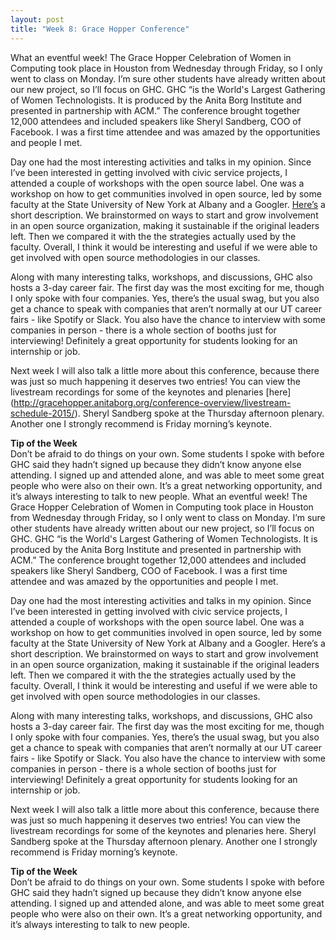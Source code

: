 ```yaml
---
layout: post
title: "Week 8: Grace Hopper Conference" 
---
```

What an eventful week!  The Grace Hopper Celebration of Women in Computing 
took place in Houston from Wednesday through Friday, so I only went to class on Monday.   I’m sure other students have already written about our new project, so I’ll focus on GHC. GHC “is the World's Largest Gathering of Women Technologists. It is produced by the Anita Borg Institute and presented in partnership with ACM.”  The conference brought together 12,000 attendees and included speakers like Sheryl Sandberg, COO of Facebook.  I was a first time attendee and was amazed by the opportunities and people I met.

Day one had the most interesting activities and talks in my opinion.  Since I’ve been interested in getting involved with civic service projects, I attended a couple of workshops with the open source label.  One was a workshop on how to get communities involved in open source, led by some faculty at the State University of New York at Albany and a Googler.  [Here’s](http://schedule.gracehopper.org/session/open-source-as-context-to-cultivating-technical-and-social-skills/) a short description.  We brainstormed on ways to start and grow involvement in an open source organization, making it sustainable if the original leaders left.  Then we compared it with the the strategies actually used by the faculty.  Overall, I think it would be interesting and useful if we were able to get involved with open source methodologies in our classes.

Along with many interesting talks, workshops, and discussions, GHC also hosts a 3-day career fair.  The first day was the most exciting for me, though I only spoke with four companies.  Yes, there’s the usual swag, but you also get a chance to speak with companies that aren’t normally at our UT career fairs - like Spotify or Slack.  You also have the chance to interview with some companies in person - there is a whole section of booths just for interviewing!  Definitely a great opportunity for students looking for an internship or job.

Next week I will also talk a little more about this conference, because there was just so much happening it deserves two entries!  You can view the livestream recordings for some of the keynotes and plenaries [here] (http://gracehopper.anitaborg.org/conference-overview/livestream-schedule-2015/).  Sheryl Sandberg spoke at the Thursday afternoon plenary.  Another one I strongly recommend is Friday morning’s keynote.

**Tip of the Week**   
Don’t be afraid to do things on your own.  Some students I spoke with before GHC said they hadn’t signed up because they didn’t know anyone else attending.  I signed up and attended alone, and was able to meet some great people who were also on their own.  It’s a great networking opportunity, and it’s always interesting to talk to new people.
What an eventful week!  The Grace Hopper Celebration of Women in Computing 
took place in Houston from Wednesday through Friday, so I only went to class on Monday.   I’m sure other students have already written about our new project, so I’ll focus on GHC. GHC “is the World's Largest Gathering of Women Technologists. It is produced by the Anita Borg Institute and presented in partnership with ACM.”  The conference brought together 12,000 attendees and included speakers like Sheryl Sandberg, COO of Facebook.  I was a first time attendee and was amazed by the opportunities and people I met.

Day one had the most interesting activities and talks in my opinion.  Since I’ve been interested in getting involved with civic service projects, I attended a couple of workshops with the open source label.  One was a workshop on how to get communities involved in open source, led by some faculty at the State University of New York at Albany and a Googler.  Here’s a short description.  We brainstormed on ways to start and grow involvement in an open source organization, making it sustainable if the original leaders left.  Then we compared it with the the strategies actually used by the faculty.  Overall, I think it would be interesting and useful if we were able to get involved with open source methodologies in our classes.

Along with many interesting talks, workshops, and discussions, GHC also hosts a 3-day career fair.  The first day was the most exciting for me, though I only spoke with four companies.  Yes, there’s the usual swag, but you also get a chance to speak with companies that aren’t normally at our UT career fairs - like Spotify or Slack.  You also have the chance to interview with some companies in person - there is a whole section of booths just for interviewing!  Definitely a great opportunity for students looking for an internship or job.

Next week I will also talk a little more about this conference, because there was just so much happening it deserves two entries!  You can view the livestream recordings for some of the keynotes and plenaries here.  Sheryl Sandberg spoke at the Thursday afternoon plenary.  Another one I strongly recommend is Friday morning’s keynote.

**Tip of the Week**   
Don’t be afraid to do things on your own.  Some students I spoke with before GHC said they hadn’t signed up because they didn’t know anyone else attending.  I signed up and attended alone, and was able to meet some great people who were also on their own.  It’s a great networking opportunity, and it’s always interesting to talk to new people.
